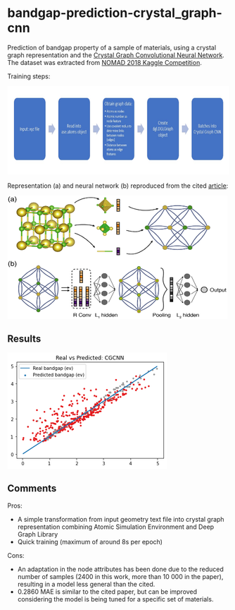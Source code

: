 # bandgap-prediction-crystal_graph-cnn
Prediction of bandgap property of a sample of materials, using a crystal graph representation and the [Crystal Graph Convolutional Neural Network](https://arxiv.org/abs/1710.10324).
The dataset was extracted from [NOMAD 2018 Kaggle Competition](https://www.kaggle.com/c/nomad2018-predict-transparent-conductors).

Training steps:

<img src="images/training_steps.png" width="800" height="200">

Representation (a) and neural network (b) reproduced from the cited [article](https://arxiv.org/abs/1710.10324):

<img src="images/Representation%26architecture.png" width="500" height="280">

## Results
<img src="images/RealVsPredicted.png">

## Comments
Pros:
- A simple transformation from input geometry text file into crystal graph representation combining Atomic Simulation Environment and Deep Graph Library
- Quick training (maximum of around 8s per epoch)

Cons:
- An adaptation in the node attributes has been done due to the reduced number of samples (2400 in this work, more than 10 000 in the paper), resulting in a model less general than the cited.
- 0.2860 MAE is similar to the cited paper, but can be improved considering the model is being tuned for a specific set of materials.
